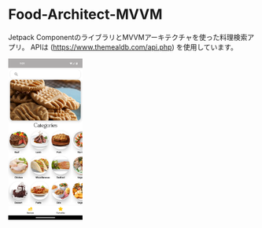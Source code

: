 # Food-Architect-MVVM
Jetpack ComponentのライブラリとMVVMアーキテクチャを使った料理検索アプリ。
APIは (https://www.themealdb.com/api.php)
を使用しています。


<img src="Screenshot_20221007-210134.png" width="30%" height="30%">


<!-- ![Screenshot](Screenshot_20221007-210134.png) -->

